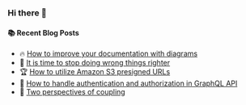 ### Hi there 👋

<!--
**jorzel/jorzel** is a ✨ _special_ ✨ repository because its `README.md` (this file) appears on your GitHub profile.

Here are some ideas to get you started:

- 🔭 I’m currently working on ...
- 🌱 I’m currently learning ...
- 👯 I’m looking to collaborate on ...
- 🤔 I’m looking for help with ...
- 💬 Ask me about ...
- 📫 How to reach me: ...
- 😄 Pronouns: ...
- ⚡ Fun fact: ...
-->

#### :books: Recent Blog Posts
<!-- BLOGPOSTS:START -->
 - 🔥 [How to improve your documentation with diagrams](https://levelup.gitconnected.com/how-to-improve-your-documentation-with-diagrams-f093be8cec75?source=rss-607ede630b31------2)
 - 📰 [It is time to stop doing wrong things righter](https://levelup.gitconnected.com/it-is-time-to-stop-doing-wrong-things-righter-b2e29cc1fa50?source=rss-607ede630b31------2)
 - 🏆 [How to utilize Amazon S3 presigned URLs](https://levelup.gitconnected.com/how-to-exploit-amazon-s3-presigned-urls-adffc32fb26a?source=rss-607ede630b31------2)
 - 🔘 [How to handle authentication and authorization in GraphQL API](https://levelup.gitconnected.com/how-to-implement-authentication-and-authorization-in-graphql-api-90c17a92a5d9?source=rss-607ede630b31------2)
 - 📰 [Two perspectives of coupling](https://levelup.gitconnected.com/two-perspectives-of-coupling-0cf01419ae20?source=rss-607ede630b31------2)<!-- BLOGPOSTS:END -->